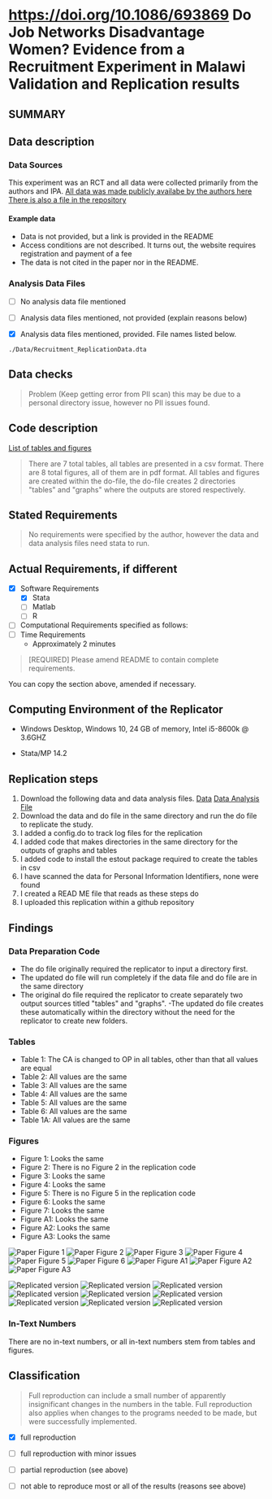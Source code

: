 #  https://doi.org/10.1086/693869 Do Job Networks Disadvantage Women? Evidence from a Recruitment Experiment in Malawi Validation and Replication results



SUMMARY
-------



Data description
----------------

### Data Sources

This experiment was an RCT and all data were collected primarily from the authors and IPA. 
[All data was made publicly availabe by the authors here](https://www.journals.uchicago.edu/doi/suppl/10.1086/693869)
[There is also a file in the repository](Data/Recruitment_ReplicationData.dta)

#### Example data

- Data is not provided, but a link is provided in the README
- Access conditions are not described. It turns out, the website requires registration and payment of a fee
- The data is not cited in the paper nor in the README.

### Analysis Data Files



- [ ] No analysis data file mentioned
- [ ] Analysis data files mentioned, not provided (explain reasons below)
- [X] Analysis data files mentioned, provided. File names listed below.






```
./Data/Recruitment_ReplicationData.dta

```



Data checks
-----------


> Problem (Keep getting error from PII scan) this may be due to a personal directory issue, however no PII issues found.


Code description
----------------

[List of tables and figures](code-check.xlsx)

>There are 7 total tables, all tables are presented in a csv format. There are 8 total figures, all of them are in pdf format. All tables and figures are created within the do-file, the do-file creates 2 directories "tables" and "graphs" where the outputs are stored respectively.



Stated Requirements
---------------------



>No requirements were specified by the author, however the data and data analysis files need stata to run.


Actual Requirements, if different
---------------------------------


- [X] Software Requirements 
  - [X] Stata
  - [ ] Matlab
  - [ ] R
- [ ] Computational Requirements specified as follows:
- [ ] Time Requirements 
  - Approximately 2 minutes

> [REQUIRED] Please amend README to contain complete requirements. 

You can copy the section above, amended if necessary.

Computing Environment of the Replicator
---------------------


- Windows Desktop, Windows 10, 24 GB of memory, Intel i5-8600k @ 3.6GHZ



- Stata/MP 14.2


Replication steps
-----------------



1. Download the following data and data analysis files. [Data](Data/Recruitment_ReplicationData) [Data Analysis File](Data/bkm_malawi_jole_replication)
2. Download the data and do file in the same directory and run the do file to replicate the study.
3. I added a config.do to track log files for the replication
4. I added code that makes directories in the same directory for the outputs of graphs and tables
5. I added code to install the estout package required to create the tables in csv
6. I have scanned the data for Personal Information Identifiers, none were found
7. I created a READ ME file that reads as these steps do
8. I uploaded this replication within a github repository

Findings
--------


### Data Preparation Code



- The do file originally required the replicator to input a directory first.
- The updated do file will run completely if the data file and do file are in the same directory
- The original do file required the replicator to create separately two output sources titled "tables" and "graphs". 
-The updated do file creates these automatically within the directory without the need for the replicator to create new folders.

### Tables


- Table 1: The CA is changed to OP in all tables, other than that all values are equal
- Table 2: All values are the same
- Table 3: All values are the same
- Table 4: All values are the same
- Table 5: All values are the same
- Table 6: All values are the same
- Table 1A: All values are the same

### Figures



- Figure 1: Looks the same
- Figure 2: There is no Figure 2 in the replication code
- Figure 3: Looks the same
- Figure 4: Looks the same
- Figure 5: There is no Figure 5 in the replication code
- Figure 6: Looks the same
- Figure 7: Looks the same
- Figure A1: Looks the same
- Figure A2: Looks the same
- Figure A3: Looks the same


![Paper Figure 1](./Data/Paper_Figures/Fig1.PNG)
![Paper Figure 2](./Data/Paper_Figures/Fig2.PNG)
![Paper Figure 3](./Data/Paper_Figures/Fig3.PNG)
![Paper Figure 4](./Data/Paper_Figures/Fig4.PNG)
![Paper Figure 5](./Data/Paper_Figures/Fig5.PNG)
![Paper Figure 6](./Data/Paper_Figures/Fig6.PNG)
![Paper Figure A1](./Data/Paper_Figures/FigA1.PNG)
![Paper Figure A2](./Data/Paper_Figures/FigA2.PNG)
![Paper Figure A3](./Data/Paper_Figures/FigA3.PNG)



![Replicated version](./Data/graphs/fig1_CA_ability_by_gender.png)
![Replicated version](./Data/graphs/fig1_CA_ability_by_gender.png)
![Replicated version](./Data/graphs/fig3_gender_choice_in_referrals_by_CA_performance.png)
![Replicated version](./Data/graphs/fig4_mens_fixedfee_referrals.png)
![Replicated version](./Data/graphs/fig6_referral_qualification_rate_by_CA_performance.png)
![Replicated version](./Data/graphs/fig7_womens_fixedfee_referrals.png)
![Replicated version](./Data/graphs/figA1_gender_bysession.png)
![Replicated version](./Data/graphs/figA2_performance_bysession.png)
![Replicated version](./Data/graphs/figA3_referral_qualifies_by_female_CA_performance.png)

### In-Text Numbers

There are no in-text numbers, or all in-text numbers stem from tables and figures.




Classification
--------------


> Full reproduction can include a small number of apparently insignificant changes in the numbers in the table. Full reproduction also applies when changes to the programs needed to be made, but were successfully implemented.


- [X] full reproduction
- [ ] full reproduction with minor issues
- [ ] partial reproduction (see above)
- [ ] not able to reproduce most or all of the results (reasons see above)




